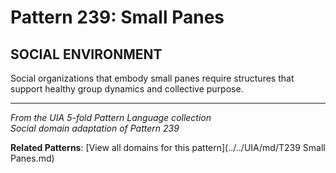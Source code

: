# Pattern 239: Small Panes

## SOCIAL ENVIRONMENT

Social organizations that embody small panes require structures that support healthy group dynamics and collective purpose.

---

*From the UIA 5-fold Pattern Language collection*  
*Social domain adaptation of Pattern 239*

**Related Patterns**: [View all domains for this pattern](../../UIA/md/T239 Small Panes.md)